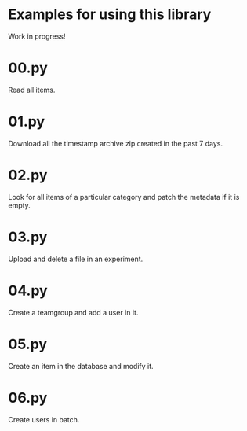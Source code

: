 # Examples for using this library

Work in progress!

# 00.py

Read all items.

# 01.py

Download all the timestamp archive zip created in the past 7 days.

# 02.py

Look for all items of a particular category and patch the metadata if it is empty.

# 03.py

Upload and delete a file in an experiment.

# 04.py

Create a teamgroup and add a user in it.

# 05.py

Create an item in the database and modify it.

# 06.py

Create users in batch.

